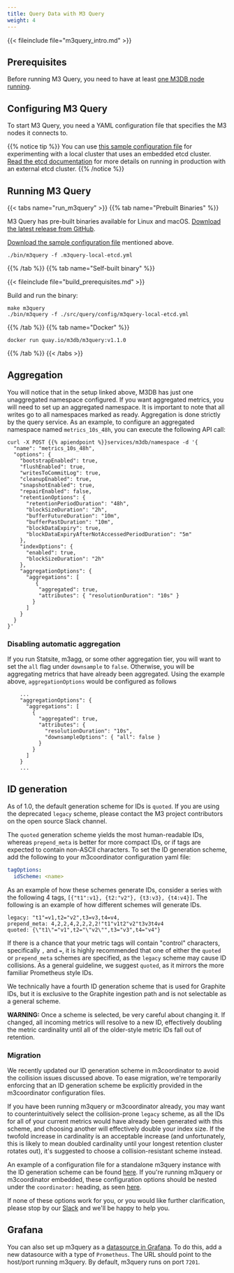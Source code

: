 ```yaml
---
title: Query Data with M3 Query
weight: 4
---
```


{{< fileinclude file="m3query_intro.md" >}}

## Prerequisites

Before running M3 Query, you need to have at least [one M3DB node running](/docs/v1.2/quickstart).

## Configuring M3 Query

To start M3 Query, you need a YAML configuration file that specifies the M3 nodes it connects to.

{{% notice tip %}}
You can use [this sample configuration file](https://github.com/m3db/m3/blob/master/src/query/config/m3query-local-etcd.yml) for experimenting with a local cluster that uses an embedded etcd cluster. [Read the etcd documentation](/docs/v1.2/operational_guide/etcd) for more details on running in production with an external etcd cluster.
{{% /notice %}}

## Running M3 Query

{{< tabs name="run_m3query" >}}
{{% tab name="Prebuilt Binaries" %}}

M3 Query has pre-built binaries available for Linux and macOS. [Download the latest release from GitHub](https://github.com/m3db/m3/releases/latest).

[Download the sample configuration file](https://github.com/m3db/m3/blob/master/src/query/config/m3query-local-etcd.yml) mentioned above.

```shell
./bin/m3query -f .m3query-local-etcd.yml
```

{{% /tab %}}
{{% tab name="Self-built binary" %}}

{{< fileinclude file="build_prerequisites.md" >}}

Build and run the binary:

```shell
make m3query
./bin/m3query -f ./src/query/config/m3query-local-etcd.yml
```

{{% /tab %}}
{{% tab name="Docker" %}}

```shell
docker run quay.io/m3db/m3query:v1.1.0
```

{{% /tab %}}
{{< /tabs >}}

## Aggregation

You will notice that in the setup linked above, M3DB has just one unaggregated namespace configured. If you want aggregated metrics, you will need to set up an aggregated namespace. It is important to note that all writes go to all namespaces marked as ready. Aggregation is done strictly by the query service. As an example, to configure an aggregated namespace named `metrics_10s_48h`, you can execute the following API call:

```shell
curl -X POST {{% apiendpoint %}}services/m3db/namespace -d '{
  "name": "metrics_10s_48h",
  "options": {
    "bootstrapEnabled": true,
    "flushEnabled": true,
    "writesToCommitLog": true,
    "cleanupEnabled": true,
    "snapshotEnabled": true,
    "repairEnabled": false,
    "retentionOptions": {
      "retentionPeriodDuration": "48h",
      "blockSizeDuration": "2h",
      "bufferFutureDuration": "10m",
      "bufferPastDuration": "10m",
      "blockDataExpiry": true,
      "blockDataExpiryAfterNotAccessedPeriodDuration": "5m"
    },
    "indexOptions": {
      "enabled": true,
      "blockSizeDuration": "2h"
    },
    "aggregationOptions": {
      "aggregations": [
         {
          "aggregated": true,
          "attributes": { "resolutionDuration": "10s" }
        }
      ]
    }
  }
}'
```

### Disabling automatic aggregation

If you run Statsite, m3agg, or some other aggregation tier, you will want to set the `all` flag under `downsample` to `false`. Otherwise, you will be aggregating metrics that have already been aggregated. Using the example above, `aggregationOptions` would be configured as follows

```shell
    ...
    "aggregationOptions": {
      "aggregations": [
        {
          "aggregated": true,
          "attributes": {
            "resolutionDuration": "10s",
            "downsampleOptions": { "all": false }
          }
        }
      ]
    }
    ...
```

## ID generation

As of 1.0, the default generation scheme for IDs is `quoted`. If you are using the deprecated `legacy` scheme, please contact the M3 project contributors on the open source Slack channel.

The `quoted` generation scheme yields the most human-readable IDs, whereas `prepend_meta` is better for more compact IDs, or if tags are expected to contain non-ASCII characters. To set the ID generation scheme, add the following to your m3coordinator configuration yaml file:

```yaml
tagOptions:
  idScheme: <name>
```

As an example of how these schemes generate IDs, consider a series with the following 4 tags,
`[{"t1":v1}, {t2:"v2"}, {t3:v3}, {t4:v4}]`. The following is an example of how different schemes will generate IDs.

```shell
legacy: "t1"=v1,t2="v2",t3=v3,t4=v4,
prepend_meta: 4,2,2,4,2,2,2,2!"t1"v1t2"v2"t3v3t4v4
quoted: {\"t1\"="v1",t2="\"v2\"",t3="v3",t4="v4"}
```

If there is a chance that your metric tags will contain "control" characters, specifically `,` and `=`, it is highly recommended that one of either the `quoted` or `prepend_meta` schemes are specified, as the `legacy` scheme may cause ID collisions. As a general guideline, we suggest `quoted`, as it mirrors the more familiar Prometheus style IDs.

We technically have a fourth ID generation scheme that is used for Graphite IDs, but it is exclusive to the Graphite ingestion path and is not selectable as a general scheme.

**WARNING:** Once a scheme is selected, be very careful about changing it. If changed, all incoming metrics will resolve to a new ID, effectively doubling the metric cardinality until all of the older-style metric IDs fall out of retention.

### Migration

We recently updated our ID generation scheme in m3coordinator to avoid the collision issues discussed above. To ease migration, we're temporarily enforcing that an ID generation scheme be explicitly provided in the m3coordinator configuration files.

If you have been running m3query or m3coordinator already, you may want to counterintuitively select the collision-prone `legacy` scheme, as all the IDs for all of your current metrics would have already been generated with this scheme, and choosing another will effectively double your index size. If the twofold increase in cardinality is an acceptable increase (and unfortunately, this is likely to mean doubled cardinality until your longest retention cluster rotates out), it's suggested to choose a collision-resistant scheme instead.

An example of a configuration file for a standalone m3query instance with the ID generation scheme can be found [here](https://github.com/m3db/m3/blob/master/scripts/docker-integration-tests/prometheus/m3coordinator.yml). If you're running m3query or m3coordinator embedded, these configuration options should be nested under the `coordinator:` heading, as seen [here](https://github.com/m3db/m3/blob/28fe5e1e430a651a1d66a0a3e22617b6a7f59ec6/src/dbnode/config/m3dbnode-all-config.yml#L33).

If none of these options work for you, or you would like further clarification, please stop by our [Slack](http://bit.ly/m3slack) and we'll be happy to help you.

## Grafana

You can also set up m3query as a [datasource in Grafana](http://docs.grafana.org/features/datasources/prometheus/). To do this, add a new datasource with a type of `Prometheus`. The URL should point to the host/port running m3query. By default, m3query runs on port `7201`.
